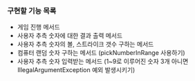 ### 구현할 기능 목록
- 게임 진행 메서드
- 사용자 추측 숫자에 대한 결과 출력 메서드
- 사용자 추측 숫자의 볼, 스트라이크 갯수 구하는 메서드
- 컴퓨터 랜덤 숫자 구하는 메서드 (pickNumberInRange 사용하기)
- 사용자 추측 숫자 입력받는 메서드 (1~9로 이루어진 숫자 3개 아니면 IllegalArgumentException 예외 발생시키기)